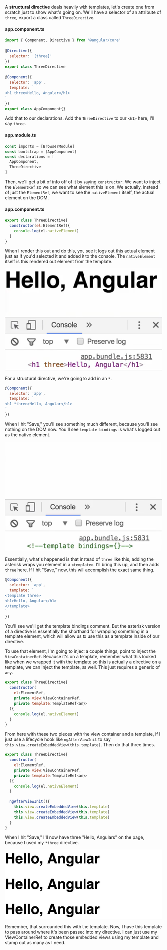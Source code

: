 A **structural directive** deals heavily with templates, let's create one from scratch just to show what's going on. We'll have a selector of an attribute of `three`, export a class called `ThreeDirective`.  
#### app.component.ts
``` javascript
import { Component, Directive } from '@angular/core'

@Directive({
  selector: '[three]'
})
export class ThreeDirective

@Component({
  selector: 'app',
  template: `
<h1 three>Hello, Angular</h1>
`
})
export class AppComponent{}
```

Add that to our declarations. Add the `ThreeDirective` to our `<h1>` here, I'll say `three`.
#### app.module.ts
``` javascript
const imports = [BrowserModule]
const bootstrap = [AppComponent]
const declarations = [
  AppComponent,
  ThreeDirective
]
```

Then, we'll get a bit of info off of it by saying `constructor`. We want to inject the `ElementRef` so we can see what element this is on. We actually, instead of just the `ElementRef`, we want to see the `nativeElement` itself, the actual element on the DOM.
#### app.component.ts
``` javascript
export class ThreeDirective{
  constructor(el:ElementRef){
    console.log(el.nativeElement)
  }
}
```
When I render this out and do this, you see it logs out this actual element just as if you'd selected it and added it to the console. The `nativeElement` itself is this rendered out element from the template.

![Native Element](../images/angular-2-write-a-structural-directive-in-angular-2-native-element.png)

For a structural directive, we're going to add in an `*`. 

``` javascript
@Component({
  selector: 'app',
  template: `
<h1 *three>Hello, Angular</h1>
`
})
```

When I hit "Save," you'll see something much different, because you'll see nothing on the DOM now. You'll see `template bindings` is what's logged out as the native element.

![Template Bindings](../images/angular-2-write-a-structural-directive-in-angular-2-template-bindings.png)

Essentially, what's happened is that instead of `three` like this, adding the asterisk wraps you element in a `<template>`. I'll bring this up, and then adds `three` here. If I hit "Save," now, this will accomplish the exact same thing.

``` javascript
@Component({
  selector: 'app',
  template: `
<template three>
<h1>Hello, Angular</h1>
</template>
`
})
```

You'll see we'll get the template bindings comment. But the asterisk version of a directive is essentially the shorthand for wrapping something in a template element, which will allow us to use this as a template inside of our directive.

To use that element, I'm going to inject a couple things, point to inject the `ViewContainerRef`. Because it's on a template, remember what this looked like when we wrapped it with the template so this is actually a directive on a template, we can inject the template, as well. This just requires a generic of `any`.

``` javascript
export class ThreeDirective{
  constructor(
    el:ElementRef,
    private view:ViewContainerRef,
    private template:TemplateRef<any>
  ){
    console.log(el.nativeElement)
  }
}
```

From here with these two pieces with the view container and a template, if I just use a lifecycle hook like `ngAfterViewInit` to say `this.view.createEmbeddedView(this.template)`. Then do that three times.

``` javascript
export class ThreeDirective{
  constructor(
    el:ElementRef,
    private view:ViewContainerRef,
    private template:TemplateRef<any>
  ){
    console.log(el.nativeElement)
  }

  ngAfterViewInit(){
    this.view.createEmbeddedView(this.template)
    this.view.createEmbeddedView(this.template)
    this.view.createEmbeddedView(this.template)
  }
}
```

When I hit "Save," I'll now have three "Hello, Angulars" on the page, because I used my `*three` directive.

![Three templates](../images/angular-2-write-a-structural-directive-in-angular-2-three-directive.png)

Remember, that surrounded this with the template. Now, I have this template to pass around where it's been passed into my directive. I can just use my ViewContainerRef to create those embedded views using my template and stamp out as many as I need.